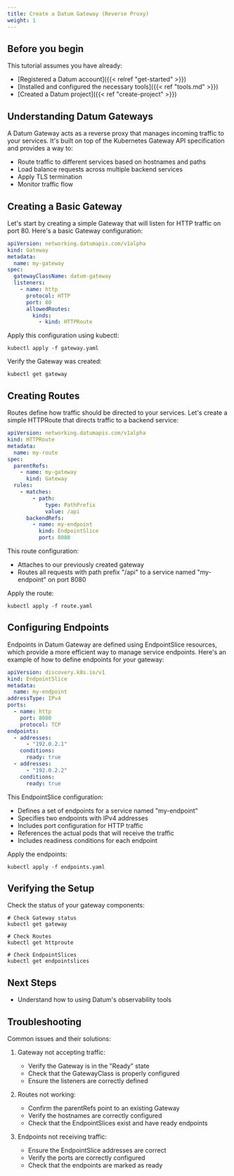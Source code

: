 ```yaml
---
title: Create a Datum Gateway (Reverse Proxy)
weight: 1
---
```


## Before you begin

This tutorial assumes you have already:

- [Registered a Datum account]({{< relref "get-started" >}})
- [Installed and configured the necessary tools]({{< ref "tools.md" >}})
- [Created a Datum project]({{< ref "create-project" >}})

## Understanding Datum Gateways

A Datum Gateway acts as a reverse proxy that manages incoming traffic to your services. It's built on top of the Kubernetes Gateway API specification and provides a way to:

- Route traffic to different services based on hostnames and paths
- Load balance requests across multiple backend services
- Apply TLS termination
- Monitor traffic flow

## Creating a Basic Gateway

Let's start by creating a simple Gateway that will listen for HTTP traffic on port 80. Here's a basic Gateway configuration:

```yaml
apiVersion: networking.datumapis.com/v1alpha
kind: Gateway
metadata:
  name: my-gateway
spec:
  gatewayClassName: datum-gateway
  listeners:
    - name: http
      protocol: HTTP
      port: 80
      allowedRoutes:
        kinds:
          - kind: HTTPRoute
```

Apply this configuration using kubectl:

```shell
kubectl apply -f gateway.yaml
```

Verify the Gateway was created:

```shell
kubectl get gateway
```

## Creating Routes

Routes define how traffic should be directed to your services. Let's create a simple HTTPRoute that directs traffic to a backend service:

```yaml
apiVersion: networking.datumapis.com/v1alpha
kind: HTTPRoute
metadata:
  name: my-route
spec:
  parentRefs:
    - name: my-gateway
      kind: Gateway
  rules:
    - matches:
        - path:
            type: PathPrefix
            value: /api
      backendRefs:
        - name: my-endpoint
          kind: EndpointSlice
          port: 8080
```

This route configuration:
- Attaches to our previously created gateway
- Routes all requests with path prefix "/api" to a service named "my-endpoint" on port 8080

Apply the route:

```shell
kubectl apply -f route.yaml
```

## Configuring Endpoints

Endpoints in Datum Gateway are defined using EndpointSlice resources, which provide a more efficient way to manage service endpoints. Here's an example of how to define endpoints for your gateway:

```yaml
apiVersion: discovery.k8s.io/v1
kind: EndpointSlice
metadata:
  name: my-endpoint
addressType: IPv4
ports:
  - name: http
    port: 8080
    protocol: TCP
endpoints:
  - addresses:
      - "192.0.2.1"
    conditions:
      ready: true
  - addresses:
      - "192.0.2.2"
    conditions:
      ready: true
```

This EndpointSlice configuration:
- Defines a set of endpoints for a service named "my-endpoint"
- Specifies two endpoints with IPv4 addresses
- Includes port configuration for HTTP traffic
- References the actual pods that will receive the traffic
- Includes readiness conditions for each endpoint

Apply the endpoints:

```shell
kubectl apply -f endpoints.yaml
```

## Verifying the Setup

Check the status of your gateway components:

```shell
# Check Gateway status
kubectl get gateway

# Check Routes
kubectl get httproute

# Check EndpointSlices
kubectl get endpointslices
```

## Next Steps

- Understand how to using Datum's observability tools

## Troubleshooting

Common issues and their solutions:

1. Gateway not accepting traffic:
   - Verify the Gateway is in the "Ready" state
   - Check that the GatewayClass is properly configured
   - Ensure the listeners are correctly defined

2. Routes not working:
   - Confirm the parentRefs point to an existing Gateway
   - Verify the hostnames are correctly configured
   - Check that the EndpointSlices exist and have ready endpoints

3. Endpoints not receiving traffic:
   - Ensure the EndpointSlice addresses are correct
   - Verify the ports are correctly configured
   - Check that the endpoints are marked as ready

